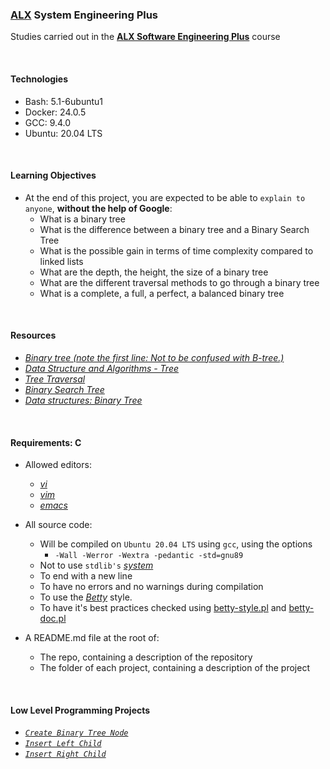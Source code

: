 ### [ALX](https://www.alxafrica.com/) System Engineering Plus

Studies carried out in the **[ALX Software Engineering Plus](https://www.alxafrica.com/software-engineering-plus/)** course

<br />

#### Technologies

* Bash:     5.1-6ubuntu1
* Docker:   24.0.5
* GCC:      9.4.0
* Ubuntu:   20.04 LTS

<br />

#### Learning Objectives

* At the end of this project, you are expected to be able to `explain to anyone`, **without the help of Google**:
    * What is a binary tree
    * What is the difference between a binary tree and a Binary Search Tree
    * What is the possible gain in terms of time complexity compared to linked lists
    * What are the depth, the height, the size of a binary tree
    * What are the different traversal methods to go through a binary tree
    * What is a complete, a full, a perfect, a balanced binary tree

<br />

#### Resources

* _[Binary tree (note the first line: Not to be confused with B-tree.)](https://en.wikipedia.org/wiki/Binary_tree)_
* _[Data Structure and Algorithms - Tree](https://www.tutorialspoint.com/data_structures_algorithms/tree_data_structure.htm)_
* _[Tree Traversal](https://www.programiz.com/dsa/tree-traversal)_
* _[Binary Search Tree](https://en.wikipedia.org/wiki/Binary_search_tree)_
* _[Data structures: Binary Tree](https://www.youtube.com/watch?v=H5JubkIy_p8)_

<br />

#### Requirements: C

* Allowed editors:
    * _[vi](https://www.geeksforgeeks.org/vi-editor-unix/)_
    * _[vim](https://www.geeksforgeeks.org/getting-started-with-vim-editor-in-linux/)_
    * _[emacs](https://www.geeksforgeeks.org/emacs-command-in-linux-with-examples/)_

* All source code:
    * Will be compiled on `Ubuntu 20.04 LTS` using `gcc`, using the options
        * `-Wall -Werror -Wextra -pedantic -std=gnu89`
    * Not to use `stdlib's` _[system](https://www.geeksforgeeks.org/system-call-in-c/)_
    * To end with a new line
    * To have no errors and no warnings during compilation
    * To use the _[Betty](https://github.com/alx-tools/Betty)_ style.
    * To have it's best practices checked using [betty-style.pl](https://github.com/alx-tools/Betty/blob/master/betty-style.pl) and [betty-doc.pl](https://github.com/alx-tools/Betty/blob/master/betty-doc.pl)

* A README.md file at the root of:
    * The repo, containing a description of the repository
    * The folder of each project, containing a description of the project

<br />

#### Low Level Programming Projects

* _[`Create Binary Tree Node`](0-binary_tree_node.c)_
* _[`Insert Left Child`](1-binary_tree_insert_left.c)_
* _[`Insert Right Child`](2-binary_tree_insert_right.c)_

<br />
